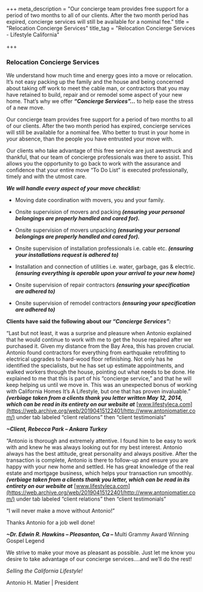 +++
meta_description = "Our concierge team provides free support for a period of two months to all of our clients. After the two month period has expired, concierge services will still be available for a nominal fee."
title = "Relocation Concierge Services"
title_tag = "Relocation Concierge Services - Lifestyle California"

+++
### Relocation Concierge Services

We understand how much time and energy goes into a move or relocation. It’s not easy packing up the family and the house and being concerned about taking off work to meet the cable man, or contractors that you may have retained to build, repair and or remodel some aspect of your new home. That’s why we offer **_“Concierge Services”…_** to help ease the stress of a new move.

Our concierge team provides free support for a period of two months to all of our clients. After the two month period has expired, concierge services will still be available for a nominal fee. Who better to trust in your home in your absence, than the people you have entrusted your move with.

Our clients who take advantage of this free service are just awestruck and thankful, that our team of concierge professionals was there to assist. This allows you the opportunity to go back to work with the assurance and confidence that your entire move “To Do List” is executed professionally, timely and with the utmost care.

**_We will handle every aspect of your move checklist:_**

* Moving date coordination with movers, you and your family.


* Onsite supervision of movers and packing **_(ensuring your personal belongings are properly handled and cared for)._**


* Onsite supervision of movers unpacking **_(ensuring your personal belongings are properly handled and cared for)._**


* Onsite supervision of installation professionals i.e. cable etc. **_(ensuring your installations request is adhered to)_**


* Installation and connection of utilities i.e. water, garbage, gas & electric.**_(ensuring everything is operable upon your arrival to your new home)_**


* Onsite supervision of repair contractors **_(ensuring your specification are adhered to)_**
* Onsite supervision of remodel contractors **_(ensuring your specification are adhered to)_**

**Clients have said the following about our _“Concierge Services”:_**

“Last but not least, it was a surprise and pleasure when Antonio explained that he would continue to work with me to get the house repaired after we purchased it. Given my distance from the Bay Area, this has proven crucial. Antonio found contractors for everything from earthquake retrofitting to electrical upgrades to hard-wood floor refinishing. Not only has he identified the specialists, but he has set up estimate appointments, and walked workers through the house, pointing out what needs to be done. He explained to me that this is part of his “concierge service,” and that he will keep helping us until we move in. This was an unexpected bonus of working with California Homes It’s A Lifestyle, but one that has proven invaluable.” **_(verbiage taken from a clients thank you letter written May 12, 2014, which can be read in its entirety on our website at_** [www.lifestyleca.com](https://web.archive.org/web/20190415122401/http://www.antoniomatier.com/) under tab labeled “client relations” then “client testimonials”

**_\~Client, Rebecca Park – Ankara Turkey_**

“Antonio is thorough and extremely attentive. I found him to be easy to work with and knew he was always looking out for my best interest. Antonio always has the best attitude, great personality and always positive. After the transaction is complete, Antonio is there to follow-up and ensure you are happy with your new home and settled. He has great knowledge of the real estate and mortgage business, which helps your transaction run smoothly. **_(verbiage taken from a clients thank you letter, which can be read in its entirety on our website at_** [www.lifestyleca.com](https://web.archive.org/web/20190415122401/http://www.antoniomatier.com/) under tab labeled “client relations” then “client testimonials”

“I will never make a move without Antonio!”

Thanks Antonio for a job well done!

**_\~Dr. Edwin R. Hawkins – Pleasanton, Ca –_** Multi Grammy Award Winning Gospel Legend

We strive to make your move as pleasant as possible. Just let me know you desire to take advantage of our concierge services….and we’ll do the rest!

_Selling the California Lifestyle!_

Antonio H. Matier | President